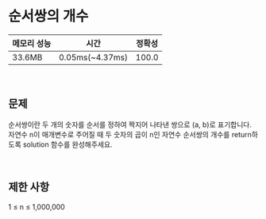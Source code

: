 # 순서쌍의 개수

| 메모리 성능 | 시간 | 정확성 |
| ---- | ---- | ---- |
| 33.6MB | 0.05ms(~4.37ms) | 100.0 |

<br />

## 문제

순서쌍이란 두 개의 숫자를 순서를 정하여 짝지어 나타낸 쌍으로 (a, b)로 표기합니다. 자연수 n이 매개변수로 주어질 때 두 숫자의 곱이 n인 자연수 순서쌍의 개수를 return하도록 solution 함수를 완성해주세요.


<br />

## 제한 사항
1 ≤ n ≤ 1,000,000


